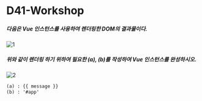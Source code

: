 # D41-Workshop

##### 다음은 Vue 인스턴스를 사용하여 렌더링한 DOM의 결과물이다.

![1](https://user-images.githubusercontent.com/45934494/57283136-6bd01280-70e9-11e9-83da-ba42f91d09f2.PNG)

##### 위와 같이 렌더링 하기 위하여 필요한 (a), (b)를 작성하여 Vue 인스턴스를 완성하시오.

![2](https://user-images.githubusercontent.com/45934494/57283137-6c68a900-70e9-11e9-80f2-71efda2514b0.PNG)

```html
(a) : {{ message }}
(b) : '#app'
```

